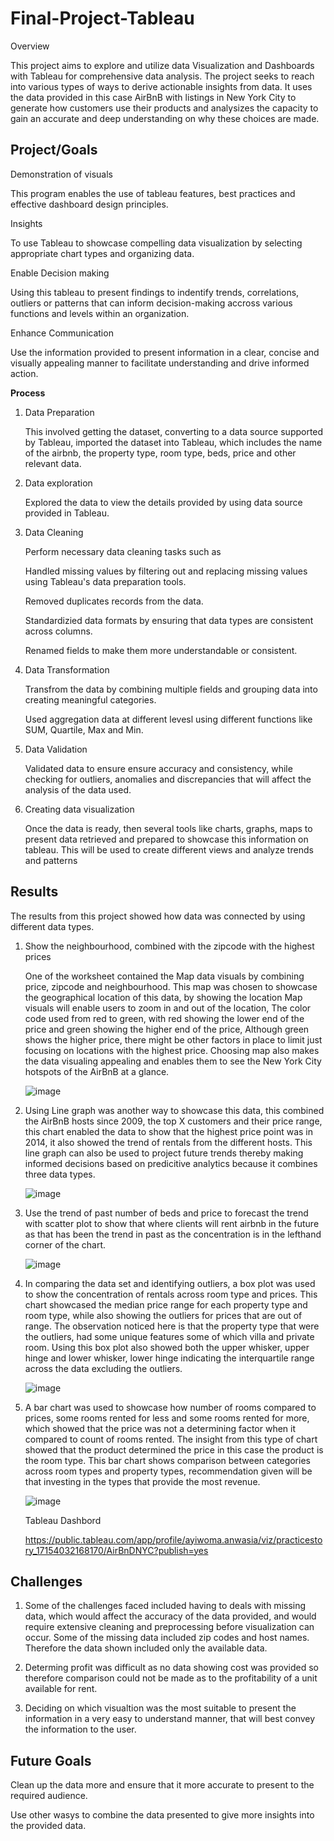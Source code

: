 # Final-Project-Tableau
Overview

This project aims to explore and utilize data Visualization and Dashboards with Tableau for comprehensive data analysis. The project seeks to reach into various types of ways to derive actionable insights from data. It uses the data provided in this case AirBnB with listings in New York City to generate how customers use their products and analysizes the capacity to gain an accurate and deep understanding on why these choices are made.



## Project/Goals

Demonstration of visuals

This program enables the use of tableau features, best practices and effective dashboard design principles.


Insights 

To use Tableau to showcase compelling data visualization by selecting appropriate chart types and organizing data.



Enable Decision making

Using this tableau to present findings to indentify trends, correlations, outliers or patterns that can inform decision-making accross various functions and levels  within an organization.


Enhance Communication

Use the information provided to present information in a clear, concise and visually appealing manner to facilitate understanding and drive informed action.



**Process**


1. Data Preparation
   

   This involved getting the dataset, converting to a data source supported by Tableau, imported the dataset into 
   Tableau, which includes the name of the airbnb, the property type, room type, beds, price and other relevant 
   data.



2. Data exploration
   

   Explored the data to view the details provided by using data source provided in Tableau.


   
3. Data Cleaning

   Perform necessary data cleaning tasks such as
  
   Handled missing values by filtering out and replacing missing values using Tableau's data preparation tools.

   Removed duplicates records from the data.
   
   Standardizied data formats by ensuring that data types are consistent across columns.
   
   Renamed fields to make them more understandable or consistent.

   

4. Data Transformation


   Transfrom the data by combining multiple fields and grouping data into creating meaningful categories.
   
   Used aggregation data at different levesl using different functions like SUM, Quartile, Max and Min.

5. Data Validation

   Validated data to ensure ensure accuracy and consistency, while checking for outliers, anomalies and 
   discrepancies that will affect the analysis of the data used.

6. Creating data visualization
   
   Once the data is ready, then several tools like charts, graphs, maps to present data retrieved and prepared to 
   showcase this information on tableau. This will be used to create different views and analyze trends and 
   patterns






## Results



The results from this project showed how data was connected by using different data types.



1. Show the neighbourhood, combined with the zipcode with the highest prices 


   One of the worksheet contained the Map data visuals by combining price, zipcode and neighbourhood.
   This map was chosen to showcase the geographical location of this data, by showing the location Map visuals 
   will enable users to zoom in and out of the location, The color code used from red to green, with red showing 
   the lower end of the price and green showing the higher end of the price, Although green shows the higher 
   price, there might be other factors in place to limit just focusing on locations with the highest price. 
   Choosing map also makes the data visualing appealing and enables them to see the New York City hotspots of the 
   AirBnB at a glance.

   

   ![image](https://github.com/Ayiwoma/Data-Visualization-and-Dashboards-with-Tableau-/assets/141646278/2bda05ff-b4ab-44fc-8514-2e22ba55d03a)


2. Using Line graph was another way to showcase this data, this combined the AirBnB hosts since 2009, the top X 
   customers and their price range, this chart enabled the data to show that the highest price point was in 2014, 
   it also showed the trend of rentals from the different hosts. This line graph can also be used to project 
   future trends thereby making informed decisions based on predicitive analytics because it combines three data 
   types.

    
   ![image](https://github.com/Ayiwoma/Data-Visualization-and-Dashboards-with-Tableau-/assets/141646278/0c497af3-5093-4c74-b338-0792fc6d2514)

   
3. Use the trend of past number of beds and price to forecast the trend with scatter plot to show that where 
   clients will rent airbnb in the future as that has been the trend in past as the concentration is in the 
   lefthand corner of the chart.

   ![image](https://github.com/Ayiwoma/Data-Visualization-and-Dashboards-with-Tableau-/assets/141646278/0a72df9b-c570-4445-9855-392c71dc42c3)


4. In comparing the data set and identifying outliers, a box plot was used to show the concentration of rentals 
   across room type and prices. This chart showcased the median price range for each property type and room type,
   while also showing the outliers for prices that are out of range. The observation noticed here is that the 
   property type that were the outliers, had some unique features some of which villa and private room. Using        this box plot also showed both the upper whisker, upper hinge and lower whisker, lower hinge indicating the 
   interquartile range across the data excluding the outliers.

   ![image](https://github.com/Ayiwoma/Data-Visualization-and-Dashboards-with-Tableau-/assets/141646278/8ff56449-c49b-4310-aa22-f3f134e12be0)


5. A bar chart was used to showcase how number of rooms compared to prices, some rooms rented for less and some 
   rooms rented for more, which showed that the price was not a determining factor when it compared to count of 
   rooms rented. The insight from this type of chart showed that the product determined the price in this case 
   the product is the room type. This bar chart shows comparison between categories across room types and 
   property types, recommendation given will be that investing in the types that provide the most revenue.


   ![image](https://github.com/Ayiwoma/Data-Visualization-and-Dashboards-with-Tableau-/assets/141646278/435c370b-19a9-4af6-854a-715e1dec8ec9)



    Tableau Dashbord

    https://public.tableau.com/app/profile/ayiwoma.anwasia/viz/practicestory_17154032168170/AirBnDNYC?publish=yes
## Challenges 


 1. Some of the challenges faced included having to deals with missing data, which would affect the accuracy of 
    the data provided, and would require extensive cleaning and preprocessing before visualization can occur. Some
    of the missing data included zip codes and host names. Therefore the data shown included only the available 
    data.

    

 2. Determing profit was difficult as no data showing cost was provided so therefore comparison could not be made 
    as to the profitability of a unit available for rent.

    

 3. Deciding on which visualtion was the most suitable to present the information in a very easy to understand 
    manner, that will best convey the information to the user.
   
## Future Goals



   Clean up the data more and ensure that it more accurate to present to the required audience.


   Use other wasys to combine the data presented to give more insights into the provided data.
